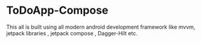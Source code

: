 # ToDoApp-Compose
This all is built using all modern android development framework like mvvm, jetpack libraries , jetpack compose , Dagger-Hilt etc.
